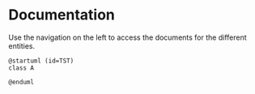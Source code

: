# Documentation

Use the navigation on the left to access the documents for the different entities.

```plantuml
@startuml (id=TST)
class A

@enduml
```
